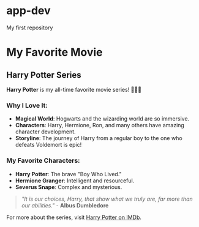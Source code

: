 # app-dev
My first repository
# My Favorite Movie

## Harry Potter Series

**Harry Potter** is my all-time favorite movie series! 🧙‍♂️✨

### Why I Love It:
- **Magical World**: Hogwarts and the wizarding world are so immersive.
- **Characters**: Harry, Hermione, Ron, and many others have amazing character development.
- **Storyline**: The journey of Harry from a regular boy to the one who defeats Voldemort is epic!

### My Favorite Characters:
- **Harry Potter**: The brave "Boy Who Lived."
- **Hermione Granger**: Intelligent and resourceful.
- **Severus Snape**: Complex and mysterious.

> *"It is our choices, Harry, that show what we truly are, far more than our abilities."* - **Albus Dumbledore**

For more about the series, visit [Harry Potter on IMDb](https://www.imdb.com/title/tt0241527/).
